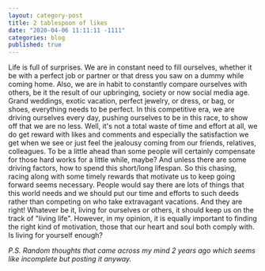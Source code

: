 ```yaml
---
layout: category-post
title: 2 tablespoon of likes
date: "2020-04-06 11:11:11 -1111"
categories: blog
published: true
---
```


Life is full of surprises. We are in constant need to fill ourselves, whether it be with a perfect job or partner or that dress you saw on a dummy while coming home. Also, we are in habit to constantly compare ourselves with others, be it the result of our upbringing, society or now social media age. Grand weddings, exotic vacation, perfect jewelry, or dress, or bag, or shoes, everything needs to be perfect. In this competitive era, we are driving ourselves every day, pushing ourselves to be in this race, to show off that we are no less. Well, it's not a total waste of time and effort at all, we do get reward with likes and comments and especially the satisfaction we get when we see or just feel the jealousy coming from our friends, relatives, colleagues. To be a little ahead than some people will certainly compensate for those hard works for a little while, maybe? And unless there are some driving factors, how to spend this short/long lifespan. So this chasing, racing along with some timely rewards that motivate us to keep going forward seems necessary. People would say there are lots of things that this world needs and we should put our time and efforts to such deeds rather than competing on who take extravagant vacations. And they are right! Whatever be it, living for ourselves or others, it should keep us on the track of "living life". However, in my opinion, it is equally important to finding the right kind of motivation, those that our heart and soul both comply with. Is living for yourself enough?

_P.S. Random thoughts that came across my mind 2 years ago which seems like incomplete but posting it anyway._
